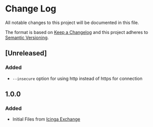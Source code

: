 # Change Log

All notable changes to this project will be documented in this file.

The format is based on [Keep a Changelog](http://keepachangelog.com/)
and this project adheres to [Semantic Versioning](http://semver.org/).

## [Unreleased]

### Added

* `--insecure` option for using http instead of https for connection

## 1.0.0

### Added

* Initial Files from [Icinga Exchange](https://exchange.icinga.com/exchange/XenServer+Check+and+Metrics)
